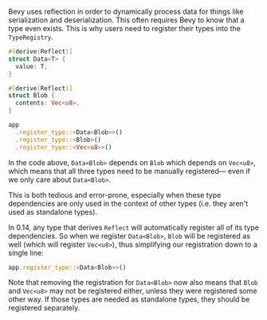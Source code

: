 Bevy uses reflection in order to dynamically process data for things like serialization and deserialization.
This often requires Bevy to know that a type even exists.
This is why users need to register their types into the `TypeRegistry`.

```rust
#[derive(Reflect)]
struct Data<T> {
  value: T,
}

#[derive(Reflect)]
struct Blob {
  contents: Vec<u8>,
}

app
  .register_type::<Data<Blob>>()
  .register_type::<Blob>()
  .register_type::<Vec<u8>>()
```

In the code above, `Data<Blob>` depends on `Blob` which depends on `Vec<u8>`,
which means that all three types need to be manually registered—
even if we only care about `Data<Blob>`.

This is both tedious and error-prone, especially when these type dependencies are only
used in the context of other types (i.e. they aren't used as standalone types).

In 0.14, any type that derives `Reflect` will automatically register all of its type dependencies.
So when we register `Data<Blob>`, `Blob` will be registered as well (which will register `Vec<u8>`),
thus simplifying our registration down to a single line:

```rust
app.register_type::<Data<Blob>>()
```

Note that removing the registration for `Data<Blob>` now also means that `Blob` and `Vec<u8>` may 
not be registered either, unless they were registered some other way. 
If those types are needed as standalone types, they should be registered separately.
